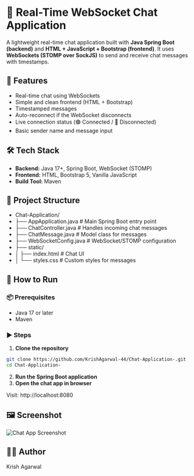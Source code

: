# 💬 Real-Time WebSocket Chat Application

A lightweight real-time chat application built with **Java Spring Boot (backend)** and **HTML + JavaScript + Bootstrap (frontend)**. It uses **WebSockets (STOMP over SockJS)** to send and receive chat messages with timestamps.

## 🚀 Features

- Real-time chat using WebSockets
- Simple and clean frontend (HTML + Bootstrap)
- Timestamped messages
- Auto-reconnect if the WebSocket disconnects
- Live connection status (🟢 Connected / 🔴 Disconnected)
- Basic sender name and message input

## 🛠️ Tech Stack

- **Backend:** Java 17+, Spring Boot, WebSocket (STOMP)
- **Frontend:** HTML, Bootstrap 5, Vanilla JavaScript
- **Build Tool:** Maven

## 📁 Project Structure

- Chat-Application/
- ├── AppApplication.java # Main Spring Boot entry point
- ├── ChatController.java # Handles incoming chat messages
- ├── ChatMessage.java # Model class for messages
- ├── WebSocketConfig.java # WebSocket/STOMP configuration
- ├── static/
- │ ├── index.html # Chat UI
- │ └── styles.css # Custom styles for messages


## 🏁 How to Run

### 📦 Prerequisites

- Java 17 or later
- Maven

### ▶️ Steps

1. **Clone the repository**

```bash
git clone https://github.com/KrishAgarwal-44/Chat-Application-.git
cd Chat-Application-
```
2.  **Run the Spring Boot application**
3.  **Open the chat app in browser**

Visit: http://localhost:8080

## 🖼️ Screenshot
![Chat App Screenshot](screenshot.png)


##  🙋‍♂️ Author
Krish Agarwal 
